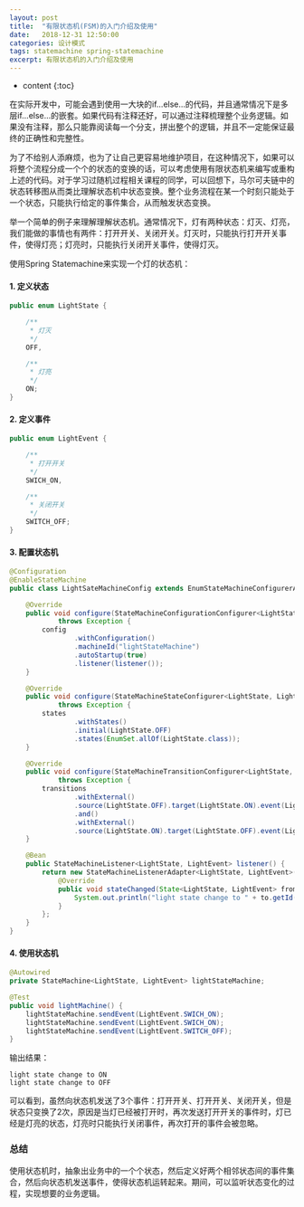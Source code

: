 ```yaml
---
layout: post
title:  "有限状态机(FSM)的入门介绍及使用"
date:   2018-12-31 12:50:00
categories: 设计模式
tags: statemachine spring-statemachine
excerpt: 有限状态机的入门介绍及使用
---
```


* content
{:toc}

在实际开发中，可能会遇到使用一大块的if...else...的代码，并且通常情况下是多层if...else...的嵌套。如果代码有注释还好，可以通过注释梳理整个业务逻辑。如果没有注释，那么只能靠阅读每一个分支，拼出整个的逻辑，并且不一定能保证最终的正确性和完整性。

为了不给别人添麻烦，也为了让自己更容易地维护项目，在这种情况下，如果可以将整个流程分成一个个的状态的变换的话，可以考虑使用有限状态机来编写或重构上述的代码。对于学习过随机过程相关课程的同学，可以回想下，马尔可夫链中的状态转移图从而类比理解状态机中状态变换。整个业务流程在某一个时刻只能处于一个状态，只能执行给定的事件集合，从而触发状态变换。

举一个简单的例子来理解理解状态机。通常情况下，灯有两种状态：灯灭、灯亮，我们能做的事情也有两件：打开开关、关闭开关。灯灭时，只能执行打开开关事件，使得灯亮；灯亮时，只能执行关闭开关事件，使得灯灭。

使用Spring Statemachine来实现一个灯的状态机：

#### 1. 定义状态

```java
public enum LightState {

    /**
     * 灯灭
     */
    OFF,

    /**
     * 灯亮
     */
    ON;
}
```

#### 2. 定义事件

```java
public enum LightEvent {

    /**
     * 打开开关
     */
    SWICH_ON,

    /**
     * 关闭开关
     */
    SWITCH_OFF;
}
```

#### 3. 配置状态机

```java
@Configuration
@EnableStateMachine
public class LightSateMachineConfig extends EnumStateMachineConfigurerAdapter<LightState, LightEvent> {

    @Override
    public void configure(StateMachineConfigurationConfigurer<LightState, LightEvent> config)
            throws Exception {
        config
                .withConfiguration()
                .machineId("lightStateMachine")
                .autoStartup(true)
                .listener(listener());
    }

    @Override
    public void configure(StateMachineStateConfigurer<LightState, LightEvent> states)
            throws Exception {
        states
                .withStates()
                .initial(LightState.OFF)
                .states(EnumSet.allOf(LightState.class));
    }

    @Override
    public void configure(StateMachineTransitionConfigurer<LightState, LightEvent> transitions)
            throws Exception {
        transitions
                .withExternal()
                .source(LightState.OFF).target(LightState.ON).event(LightEvent.SWICH_ON)
                .and()
                .withExternal()
                .source(LightState.ON).target(LightState.OFF).event(LightEvent.SWITCH_OFF);
    }

    @Bean
    public StateMachineListener<LightState, LightEvent> listener() {
        return new StateMachineListenerAdapter<LightState, LightEvent>() {
            @Override
            public void stateChanged(State<LightState, LightEvent> from, State<LightState, LightEvent> to) {
                System.out.println("light state change to " + to.getId());
            }
        };
    }
}
```

#### 4. 使用状态机

```java
@Autowired
private StateMachine<LightState, LightEvent> lightStateMachine;

@Test
public void lightMachine() {
    lightStateMachine.sendEvent(LightEvent.SWICH_ON);
    lightStateMachine.sendEvent(LightEvent.SWICH_ON);
    lightStateMachine.sendEvent(LightEvent.SWITCH_OFF);
}
```

输出结果：

```
light state change to ON
light state change to OFF
```

可以看到，虽然向状态机发送了3个事件：打开开关、打开开关、关闭开关，但是状态只变换了2次，原因是当灯已经被打开时，再次发送打开开关的事件时，灯已经是灯亮的状态，灯亮时只能执行关闭事件，再次打开的事件会被忽略。

### 总结

使用状态机时，抽象出业务中的一个个状态，然后定义好两个相邻状态间的事件集合，然后向状态机发送事件，使得状态机运转起来。期间，可以监听状态变化的过程，实现想要的业务逻辑。
